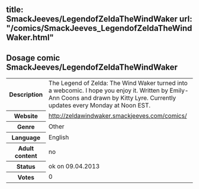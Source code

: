 title: SmackJeeves/LegendofZeldaTheWindWaker
url: "/comics/SmackJeeves_LegendofZeldaTheWindWaker.html"
---
Dosage comic SmackJeeves/LegendofZeldaTheWindWaker
-----------------------------------------

<table class="comicinfo">
<tr>
<th>Description</th><td>The Legend of Zelda: The Wind Waker turned into a webcomic. I hope you enjoy it. Written by Emily-Ann Coons and drawn by Kitty Lyre. Currently updates every Monday at Noon EST.</td>
</tr>
<tr>
<th>Website</th><td><a href="http://zeldawindwaker.smackjeeves.com/comics/">http://zeldawindwaker.smackjeeves.com/comics/</a></td>
</tr>
<tr>
<th>Genre</th><td>Other</td>
</tr>
<tr>
<th>Language</th><td>English</td>
</tr>
<tr>
<th>Adult content</th><td>no</td>
</tr>
<tr>
<th>Status</th><td>ok on 09.04.2013</td>
</tr>
<tr>
<th>Votes</th><td>0</div></td>
</tr>
</table>
